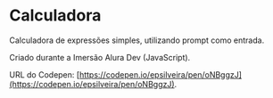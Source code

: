# Calculadora

Calculadora de expressões simples, utilizando prompt como entrada.

Criado durante a Imersão Alura Dev (JavaScript).

URL do Codepen: [https://codepen.io/epsilveira/pen/oNBggzJ](https://codepen.io/epsilveira/pen/oNBggzJ).